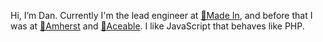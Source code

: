 Hi, I’m Dan. Currently I'm the lead engineer at [🍳Made In](https://madeincookware.com), and before that I was at [🏡Amherst](https://www.amherst.com) and [🤖Aceable](https://www.aceable.com). I like JavaScript that behaves like PHP.
